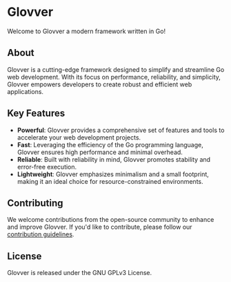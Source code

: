 # Glovver
Welcome to Glovver a modern framework written in Go!

## About

Glovver is a cutting-edge framework designed to simplify and streamline Go web development. With its focus on performance, reliability, and simplicity, Glovver empowers developers to create robust and efficient web applications.

## Key Features

- **Powerful**: Glovver provides a comprehensive set of features and tools to accelerate your web development projects.
- **Fast**: Leveraging the efficiency of the Go programming language, Glovver ensures high performance and minimal overhead.
- **Reliable**: Built with reliability in mind, Glovver promotes stability and error-free execution.
- **Lightweight**: Glovver emphasizes minimalism and a small footprint, making it an ideal choice for resource-constrained environments.

## Contributing

We welcome contributions from the open-source community to enhance and improve Glovver. If you'd like to contribute, please follow our [contribution guidelines](CONTRIBUTING.md).

## License

Glovver is released under the GNU GPLv3 License.
